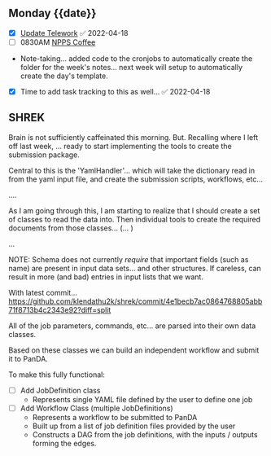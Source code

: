 ## Monday {{date}}

- [x] [Update Telework](https://docs.google.com/spreadsheets/d/16AZZBiKL1s6eGgH2KFiJPnD8-TjRsC0HYy4Qdmbr358/edit#gid=0) ✅ 2022-04-18
- [ ] 0830AM [NPPS Coffee](https://bnl.zoomgov.com/j/16157150845?pwd=NXNqTi9ZWEFBKzYwRXQ5U3NXU1dBZz09)

- Note-taking... added code to the cronjobs to automatically create the folder for the week's notes... next week will setup to automatically create the day's template.
- [x] Time to add task tracking to this as well... ✅ 2022-04-18

SHREK
---
Brain is not sufficiently caffeinated this morning.  But.  Recalling where I left off last week, ... ready to start implementing the tools to create the submission package.

Central to this is the 'YamlHandler'... which will take the dictionary read in from the yaml input file, and create the submission scripts, workflows, etc...

....

As I am going through this, I am starting to realize that I should create a set of classes to read the data into.   Then individual tools to create the required documents from those classes... (... )

...

NOTE:  Schema does not currently *require* that important fields (such as name) are present in input data sets... and other structures.  If careless, can result in more (and bad) entries in input lists that we want.  

With latest commit...
https://github.com/klendathu2k/shrek/commit/4e1becb7ac0864768805abb71f8713b4c2343e92?diff=split

All of the job parameters, commands, etc... are parsed into their own data classes.

Based on these classes we can build an independent workflow and submit it to PanDA.

To make this fully functional:

- [ ] Add JobDefinition class
	- Represents single YAML file defined by the user to define one job
- [ ] Add Workflow Class (multiple JobDefinitions)
	- Represents a workflow to be submitted to PanDA
	- Built up from a list of job definition files provided by the user
	- Constructs a DAG from the job definitions, with the inputs / outputs forming the edges.
